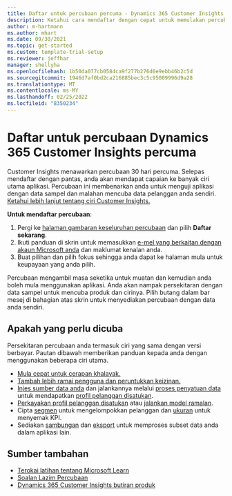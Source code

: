 ```yaml
---
title: Daftar untuk percubaan percuma - Dynamics 365 Customer Insights
description: Ketahui cara mendaftar dengan cepat untuk memulakan percubaan Customer Insights percuma. Terokai aplikasi dan cari sumber pembelajaran tambahan.
author: m-hartmann
ms.author: mhart
ms.date: 09/30/2021
ms.topic: get-started
ms.custom: template-trial-setup
ms.reviewer: jeffhar
manager: shellyha
ms.openlocfilehash: 1b50da077cb0584ca9f277b276d0e9ebb46b2c5d
ms.sourcegitcommit: 1946d7af0bd2ca216885bec3c5c95009996d9a28
ms.translationtype: MT
ms.contentlocale: ms-MY
ms.lasthandoff: 02/25/2022
ms.locfileid: "8350234"
---
```

# <a name="sign-up-for-a-free-dynamics-365-customer-insights-trial"></a>Daftar untuk percubaan Dynamics 365 Customer Insights percuma

Customer Insights menawarkan percubaan 30 hari percuma. Selepas mendaftar dengan pantas, anda akan mendapat capaian ke banyak ciri utama aplikasi. Percubaan ini membenarkan anda untuk menguji aplikasi dengan data sampel dan malahan mencuba data pelanggan anda sendiri. [Ketahui lebih lanjut tentang ciri Customer Insights.](overview.md)

**Untuk mendaftar percubaan**:

1. Pergi ke [halaman gambaran keseluruhan percubaan](https://dynamics.microsoft.com/get-started/?appname=customerinsights) dan pilih **Daftar sekarang**.
1. Ikuti panduan di skrin untuk memasukkan [e-mel yang berkaitan dengan akaun Microsoft anda](https://support.microsoft.com/windows/what-is-a-microsoft-account-4a7c48e9-ff5a-e9c6-5a5c-1a57d66c3bfa) dan maklumat kenalan anda.
1. Buat pilihan dan pilih fokus sehingga anda dapat ke halaman mula untuk keupayaan yang anda pilih.

Percubaan mengambil masa seketika untuk muatan dan kemudian anda boleh mula menggunakan aplikasi. Anda akan nampak persekitaran dengan data sampel untuk mencuba produk dan cirinya. Pilih butang dalam bar mesej di bahagian atas skrin untuk menyediakan percubaan dengan data anda sendiri.

## <a name="what-to-try"></a>Apakah yang perlu dicuba

Persekitaran percubaan anda termasuk ciri yang sama dengan versi berbayar. Pautan dibawah memberikan panduan kepada anda dengan menggunakan beberapa ciri utama.

- [Mula cepat untuk cerapan khalayak.](audience-insights/get-started.md)
- [Tambah lebih ramai pengguna dan peruntukkan keizinan.](audience-insights/permissions.md)
- [Injes sumber data anda](audience-insights/data-sources.md) dan jalankannya melalui [proses penyatuan data](audience-insights/data-unification.md) untuk mendapatkan [profil pelanggan disatukan](audience-insights/customer-profiles.md).
- [Perkayakan profil pelanggan disatukan](audience-insights/enrichment-hub.md) atau [jalankan model ramalan](audience-insights/predictions-overview.md).
- Cipta [segmen](audience-insights/segments.md) untuk mengelompokkan pelanggan dan [ukuran](audience-insights/measures.md) untuk menyemak KPI.
- Sediakan [sambungan](audience-insights/connections.md) dan [eksport](audience-insights/export-destinations.md) untuk memproses subset data anda dalam aplikasi lain.

## <a name="additional-resources"></a>Sumber tambahan

- [Terokai latihan tentang Microsoft Learn](/learn/browse/?filter-products=dynamics-dynamics-cust-insights)
- [Soalan Lazim Percubaan](trial-faq.md)
- [Dynamics 365 Customer Insights butiran produk](https://dynamics.microsoft.com/ai/customer-insights/)

